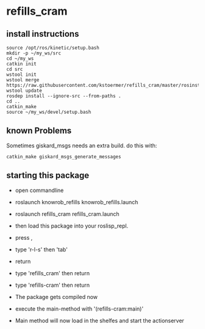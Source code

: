 # refills_cram

## install instructions
```
source /opt/ros/kinetic/setup.bash 
mkdir -p ~/my_ws/src 
cd ~/my_ws
catkin init
cd src
wstool init  
wstool merge https://raw.githubusercontent.com/kstoermer/refills_cram/master/rosinstall/catkin.rosinstall
wstool update 
rosdep install --ignore-src --from-paths . 
cd ..                                      
catkin_make                               
source ~/my_ws/devel/setup.bash
```

## known Problems

Sometimes giskard_msgs needs an extra build. do this with:

```
catkin_make giskard_msgs_generate_messages
```

## starting this package

- open commandline 
- roslaunch knowrob_refills knowrob_refills.launch 
- roslaunch refills_cram refills_cram.launch 

- then load this package into your roslisp_repl. 
- press ,
- type 'r-l-s' then 'tab'
- return
- type 'refills_cram' then return
- type 'refills-cram' then return
- The package gets compiled now
- execute the main-method with '(refills-cram:main)'
- Main method will now load in the shelfes and start the actionserver

